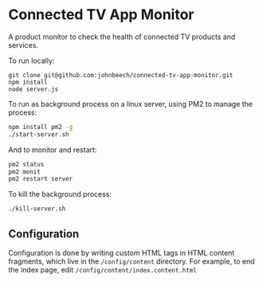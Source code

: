 # Connected TV App Monitor
A product monitor to check the health of connected TV products and services.

To run locally:
```
git clone git@github.com:johnbeech/connected-tv-app-monitor.git
npm install
node server.js
```

To run as background process on a linux server, using PM2 to manage the process:
```sh
npm install pm2 -g
./start-server.sh
```
And to monitor and restart:
```sh
pm2 status
pm2 monit
pm2 restart server
```

To kill the background process:
```sh
./kill-server.sh
```

Configuration
-------------
Configuration is done by writing custom HTML tags in HTML content fragments, which live in the `/config/content` directory.
For example, to end the index page, edit `/config/content/index.content.html`
